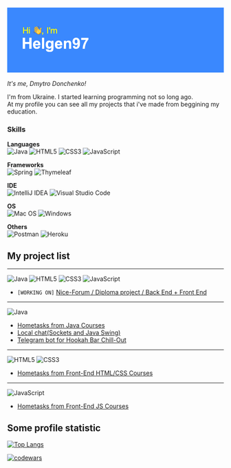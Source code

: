 ![Greetings](./header.png)

*It's me, Dmytro Donchenko!*

I'm from Ukraine. I started learning programming not so long ago. <br>At my profile you can see all my projects that i've made from beggining my education.<br>

### Skills

**Languages** <br>
![Java](https://img.shields.io/badge/java-%23ED8B00.svg?style=for-the-badge&logo=java&logoColor=white)
![HTML5](https://img.shields.io/badge/html5-%23E34F26.svg?style=for-the-badge&logo=html5&logoColor=white)
![CSS3](https://img.shields.io/badge/css3-%231572B6.svg?style=for-the-badge&logo=css3&logoColor=white)
![JavaScript](https://img.shields.io/badge/javascript-%23323330.svg?style=for-the-badge&logo=javascript&logoColor=%23F7DF1E)

**Frameworks** <br>
![Spring](https://img.shields.io/badge/spring-%236DB33F.svg?style=for-the-badge&logo=spring&logoColor=white)
![Thymeleaf](https://img.shields.io/badge/Thymeleaf-%23005C0F.svg?style=for-the-badge&logo=Thymeleaf&logoColor=white)

**IDE** <br>
![IntelliJ IDEA](https://img.shields.io/badge/IntelliJIDEA-000000.svg?style=for-the-badge&logo=intellij-idea&logoColor=white)
![Visual Studio Code](https://img.shields.io/badge/Visual%20Studio%20Code-0078d7.svg?style=for-the-badge&logo=visual-studio-code&logoColor=white)

**OS** <br>
![Mac OS](https://img.shields.io/badge/mac%20os-000000?style=for-the-badge&logo=macos&logoColor=F0F0F0)
![Windows](https://img.shields.io/badge/Windows-0078D6?style=for-the-badge&logo=windows&logoColor=white)

**Others** <br>
![Postman](https://img.shields.io/badge/Postman-FF6C37?style=for-the-badge&logo=postman&logoColor=white)
![Heroku](https://img.shields.io/badge/heroku-%23430098.svg?style=for-the-badge&logo=heroku&logoColor=white)

## My project list 

***

![Java](https://img.shields.io/badge/java-%23ED8B00.svg?style=for-the-badge&logo=java&logoColor=white)
![HTML5](https://img.shields.io/badge/html5-%23E34F26.svg?style=for-the-badge&logo=html5&logoColor=white)
![CSS3](https://img.shields.io/badge/css3-%231572B6.svg?style=for-the-badge&logo=css3&logoColor=white)
![JavaScript](https://img.shields.io/badge/javascript-%23323330.svg?style=for-the-badge&logo=javascript&logoColor=%23F7DF1E)

- `[WORKING ON]` [Nice-Forum / Diploma project / Back End + Front End](https://github.com/Helgen97/Nice-Forum)

***

![Java](https://img.shields.io/badge/java-%23ED8B00.svg?style=for-the-badge&logo=java&logoColor=white)

- [Hometasks from Java Courses](https://github.com/Helgen97/java-pro-online-150921)
- [Local chat(Sockets and Java Swing)](https://github.com/Helgen97/PersonalChat)
- [Telegram bot for Hookah Bar Chill-Out](https://github.com/Helgen97/ChillBot)

*** 

![HTML5](https://img.shields.io/badge/html5-%23E34F26.svg?style=for-the-badge&logo=html5&logoColor=white)
![CSS3](https://img.shields.io/badge/css3-%231572B6.svg?style=for-the-badge&logo=css3&logoColor=white)

- [Hometasks from Front-End HTML/CSS Courses](https://github.com/Helgen97/fe-start-011221)

***

![JavaScript](https://img.shields.io/badge/javascript-%23323330.svg?style=for-the-badge&logo=javascript&logoColor=%23F7DF1E)

- [Hometasks from Front-End JS Courses](https://github.com/Helgen97/fe-pro-150222)

## Some profile statistic

[![Top Langs](https://github-readme-stats.vercel.app/api/top-langs/?username=Helgen97&layout=compact)](https://github.com/Helgen97/github-readme-stats)

[![codewars](https://www.codewars.com/users/Helgen/badges/large)](https://www.codewars.com/users/Helgen)   
